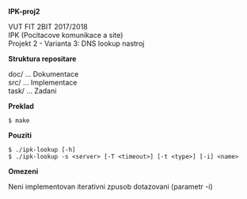 **IPK-proj2**  

VUT FIT 2BIT 2017/2018  
IPK (Pocitacove komunikace a site)  
Projekt 2 - Varianta 3: DNS lookup nastroj

**Struktura repositare**  

doc/  ... Dokumentace  
src/  ... Implementace  
task/ ... Zadani

**Preklad**  

    $ make

**Pouziti**  

	$ ./ipk-lookup [-h]
	$ ./ipk-lookup -s <server> [-T <timeout>] [-t <type>] [-i] <name>

**Omezeni**  

Neni implementovan iterativni zpusob dotazovani (parametr -i)

